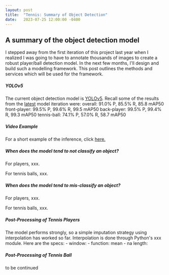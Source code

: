 ```yaml
---
layout: post
title:  "Tennis: Summary of Object Detection"
date:   2023-07-25 12:00:00 -0400
---
```

<head>
<!-- Google tag (gtag.js) -->
<script async src="https://www.googletagmanager.com/gtag/js?id=G-DGRHZS5DNM"></script>
<script>
  window.dataLayer = window.dataLayer || [];
  function gtag(){dataLayer.push(arguments);}
  gtag('js', new Date());

  gtag('config', 'G-DGRHZS5DNM');
</script>
</head>
<h2>A summary of the object detection model</h2>
<p>
I stepped away from the first iteration of this project last year when I realized I was going to have to annotate thousands of images to create a robust player/ball detection model. In the next few months, I'll design and build such a modelling framework. This post outlines the methods and services which will be used for the framework.
</p>
<p>
<h5>YOLOv5</h5>
The current object detection model is <a href="https://pytorch.org/hub/ultralytics_yolov5/">YOLOv5</a>. Recall some of the results from the <a href="https://app.roboflow.com/tennistracker-dogbm/tennis-tracker-duufq/deploy/15">latest</a> model iteration were:
overall:      91.0% P, 85.5% R, 85.8 mAP50
front-player: 99.5% P, 99.6% R, 99.5 mAP50
back-player:  99.5% P, 99.4% R, 99.3 mAP50
tennis-ball:  74.1% P, 57.0% R, 58.7 mAP50
</p>
<p>
<h5>Video Example</h5>
For a short example of the inference, click <a href = "https://www.youtube.com/watch?v=DwdfFsjQgFg">here.</a>
</p>
<p>
<h5>When does the model tend to <em>not classify</em> an object?</h5>
<p>
For players, xxx.
</p>
<p>
For tennis balls, xxx.
</p>
<p>
<h5>When does the model tend to <em>mis-classify</em> an object?</h5>
<p>
For players, xxx.
</p>
<p>
For tennis balls, xxx.
</p>
<p>
<h5>Post-Processing of Tennis Players</h5>
The model performs strongly, so a simple imputation strategy using interpolation has worked so far. Interpolation is done through Python's xxx module. Here are the specs:
  - window:
  - function: mean
  - na length: 
</p>
<p>
<h5>Post-Processing of Tennis Ball</h5>
to be continued
</p>

